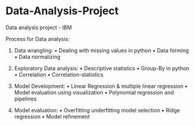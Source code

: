 # Data-Analysis-Project
Data analysis project - IBM

Process for Data analysis:
1.	Data wrangling:
•	Dealing with missing values in python
•	Data forming
•	Data normalizing

2.	Exploratory Data analysis:
•	Descriptive statistics
•	Group-By in python
•	Correlation
•	Correlation-statistics

3.	Model Development:
•	Linear Regression & multiple linear regression
•	Model evaluation using visualization
•	Polynomial regression and pipelines

4.	Model evaluation:
•	Overfitting underfitting model selection
•	Ridge regression
•	Model refinement
